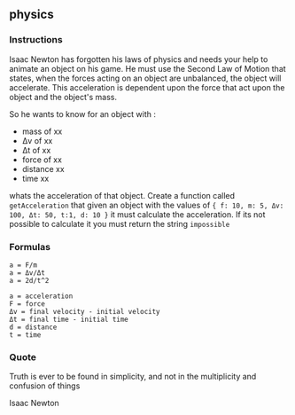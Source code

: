 ## physics

### Instructions

Isaac Newton has forgotten his laws of physics and needs your help to animate an object on his game.
He must use the Second Law of Motion that states, when the forces acting on an object are unbalanced, the object will accelerate.
This acceleration is dependent upon the force that act upon the object and the object's mass.

So he wants to know for an object with :

- mass of xx
- Δv of xx
- Δt of xx
- force of xx
- distance xx
- time xx

whats the acceleration of that object.
Create a function called `getAcceleration` that given an object with the values of `{ f: 10, m: 5, Δv: 100, Δt: 50, t:1, d: 10 }`
it must calculate the acceleration. If its not possible to calculate it you must return the string `impossible`

### Formulas

```
a = F/m
a = Δv/Δt
a = 2d/t^2

a = acceleration
F = force
Δv = final velocity - initial velocity
Δt = final time - initial time
d = distance
t = time
```

### Quote

Truth is ever to be found in simplicity, and not in the multiplicity and confusion of things

Isaac Newton
